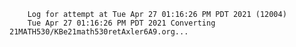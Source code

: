         Log for attempt at Tue Apr 27 01:16:26 PM PDT 2021 (12004)
        Tue Apr 27 01:16:26 PM PDT 2021 Converting 21MATH530/KBe21math530retAxler6A9.org...
